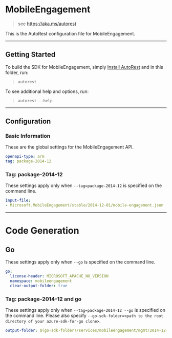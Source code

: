 # MobileEngagement
    
> see https://aka.ms/autorest

This is the AutoRest configuration file for MobileEngagement.



---
## Getting Started 
To build the SDK for MobileEngagement, simply [Install AutoRest](https://aka.ms/autorest/install) and in this folder, run:

> `autorest`

To see additional help and options, run:

> `autorest --help`
---

## Configuration



### Basic Information 
These are the global settings for the MobileEngagement API.

``` yaml
openapi-type: arm
tag: package-2014-12
```


### Tag: package-2014-12

These settings apply only when `--tag=package-2014-12` is specified on the command line.

``` yaml $(tag) == 'package-2014-12'
input-file:
- Microsoft.MobileEngagement/stable/2014-12-01/mobile-engagement.json
```


---
# Code Generation


## Go

These settings apply only when `--go` is specified on the command line.

``` yaml $(go)
go:
  license-header: MICROSOFT_APACHE_NO_VERSION
  namespace: mobileengagement
  clear-output-folder: true
```

### Tag: package-2014-12 and go

These settings apply only when `--tag=package-2014-12 --go` is specified on the command line.
Please also specify `--go-sdk-folder=<path to the root directory of your azure-sdk-for-go clone>`.

``` yaml $(tag) == 'package-2014-12' && $(go)
output-folder: $(go-sdk-folder)/services/mobileengagement/mgmt/2014-12-01/mobileengagement
```
